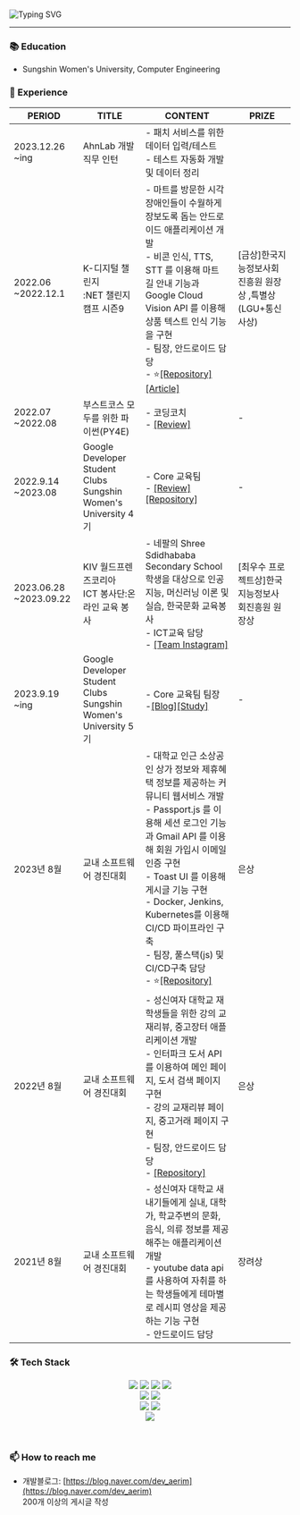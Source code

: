 <!-- 자기소개 시작 -->

<div>
<br>



![Typing SVG](https://readme-typing-svg.herokuapp.com?font=Indie+Flower&color=000000&size=30&center=true&lines=Hello+World+!&nbsp;+I'm+Ae+Rim+˙ᵕ˙+&nbsp;)
</div>

* * *



### **📚**  Education

- Sungshin Women's University, Computer Engineering



### **🙌**  Experience

| PERIOD                 | TITLE                                                        | CONTENT                                                      | PRIZE                                                     |
| ---------------------- | ------------------------------------------------------------ | ------------------------------------------------------------ | --------------------------------------------------------- |
| 2023.12.26<br />~ing   | AhnLab 개발직무 인턴                                         | - 패치 서비스를 위한 데이터 입력/테스트<br />- 테스트 자동화 개발 및 데이터 정리 |                                                           |
| 2022.06 ~2022.12.1     | K-디지털 챌린지<br />:NET 챌린지 캠프 시즌9                  | - 마트를 방문한 시각장애인들이 수월하게 장보도록 돕는 안드로이드 애플리케이션 개발<br/> \- 비콘 인식, TTS, STT 를 이용해 마트 길 안내 기능과 Google Cloud Vision API 를 이용해 상품 텍스트 인식 기능을 구현<br />- 팀장, 안드로이드 담당<br />- ⭐️[[Repository]](https://github.com/NetChallenge-masking/Whipping) [[Article]](https://www.etnews.com/20221201000166) | [금상]한국지능정보사회진흥원 원장상 ,특별상(LGU+통신사상) |
| 2022.07 ~2022.08       | 부스트코스 모두를 위한 파이썬(PY4E)                          | - 코딩코치 <br />- [[Review]](https://blog.naver.com/dev_aerim/222963528282) | -                                                         |
| 2022.9.14 ~2023.08     | Google Developer <br />Student Clubs Sungshin Women's University 4기 | - Core 교육팀 <br />- [[Review]](https://blog.naver.com/dev_aerim/223134685517) [[Repository]](https://github.com/OldEdu) | -                                                         |
| 2023.06.28 ~2023.09.22 | KIV 월드프렌즈코리아 <br />ICT 봉사단:온라인 교육 봉사       | - 네팔의 Shree Sdidhababa Secondary School <br />학생을 대상으로 인공지능, 머신러닝 이론 및 실습, 한국문화 교육봉사<br />- ICT교육 담당<br />- [[Team Instagram]](https://www.instagram.com/it__sathi/) | [최우수 프로젝트상]한국지능정보사회진흥원 원장상          |
| 2023.9.19        ~ing  | Google Developer <br />Student Clubs Sungshin Women's University 5기 | - Core 교육팀 팀장  <br />-[[Blog]](https://gdsc-sungshin.tistory.com/)[[Study]](https://github.com/aerim-choi/spring_study) | -                                                         |
| 2023년 8월             | 교내 소프트웨어 경진대회                                     | - 대학교 인근 소상공인 상가 정보와 제휴혜택 정보를 제공하는 커뮤니티 웹서비스 개발<br />- Passport.js 를 이용해 세션 로그인 기능과 Gmail API 를 이용해 회원 가입시 이메일인증 구현<br />- Toast UI 를 이용해 게시글 기능 구현<br /> - Docker, Jenkins, Kubernetes를 이용해 CI/CD 파이프라인 구축 </br> - 팀장, 풀스택(js) 및 CI/CD구축 담당 <br />- ⭐️[[Repository]](https://github.com/UniUnity-sungshin/UniUnity) | 은상                                                      |
| 2022년 8월             | 교내 소프트웨어 경진대회                                     | - 성신여자 대학교 재학생들을 위한 강의 교재리뷰, 중고장터 애플리케이션 개발<br />- 인터파크 도서 API 를 이용하여 메인 페이지, 도서 검색 페이지 구현<br/> \- 강의 교재리뷰 페이지, 중고거래 페이지 구현<br />- 팀장, 안드로이드 담당<br />- [[Repository]](https://github.com/aerim-choi/SHOWBOOK) | 은상                                                      |
| 2021년 8월             | 교내 소프트웨어 경진대회                                     | - 성신여자 대학교 새내기들에게 실내, 대학가, 학교주변의 문화, 음식, 의류 정보를 제공해주는 애플리케이션 개발  <br />- youtube data api 를 사용하여 자취를 하는 학생들에게 테마별로 레시피 영상을 제공하는 기능 구현<br />- 안드로이드 담당 | 장려상                                                    |

<div align='left'><h3><b>🛠 Tech Stack </b></h3>
<center><img src="https://img.shields.io/badge/JAVA-007396?style=flat-square&logo=java&logoColor=white">
<img src="https://img.shields.io/badge/Kotlin-7F52FF?style=flat-square&logo=Kotlin&logoColor=white">
<img src="https://img.shields.io/badge/c++-00599C?style=flat-square&logo=c%2B%2B&logoColor=white"/>
<img src="https://img.shields.io/badge/-Python-3776AB?style=flat-square&logo=Python&logoColor=white"/>
<br>

<img src="https://img.shields.io/badge/javascript-F7DF1E?style=flat-square&logo=javascript&logoColor=black"> 
<img src="https://img.shields.io/badge/Express-000000?style=flat-square&logo=Express&logoColor=white"/>
<br>
<img src="https://img.shields.io/badge/Firebase-FFCA28?style=flat-square&logo=firebase&logoColor=black"/>
<img src="https://img.shields.io/badge/MySQL-4479A1?style=flat-square&logo=MySQL&logoColor=white"/>
<br>
<img src="https://img.shields.io/badge/Android Studio-DDC84?style=flat-square&logo=Android Studio&logoColor=white"/></a>
</p>
</div>

<!-- 연락처 시작 -->
<br>

### 📫 How to reach me

- 개발블로그: [https://blog.naver.com/dev_aerim](https://blog.naver.com/dev_aerim)<br>
200개 이상의 게시글 작성
</br>
      
